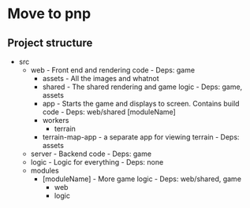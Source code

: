 # Move to pnp

## Project structure

- src
  - web - Front end and rendering code - Deps: game
    - assets - All the images and whatnot
    - shared - The shared rendering and game logic - Deps: game, assets
    - app - Starts the game and displays to screen. Contains build code - Deps: web/shared [moduleName]
    - workers
      - terrain
    - terrain-map-app - a separate app for viewing terrain - Deps: assets
  - server - Backend code - Deps: game
  - logic - Logic for everything - Deps: none
  - modules
    - [moduleName] - More game logic - Deps: web/shared, game
      - web
      - logic
